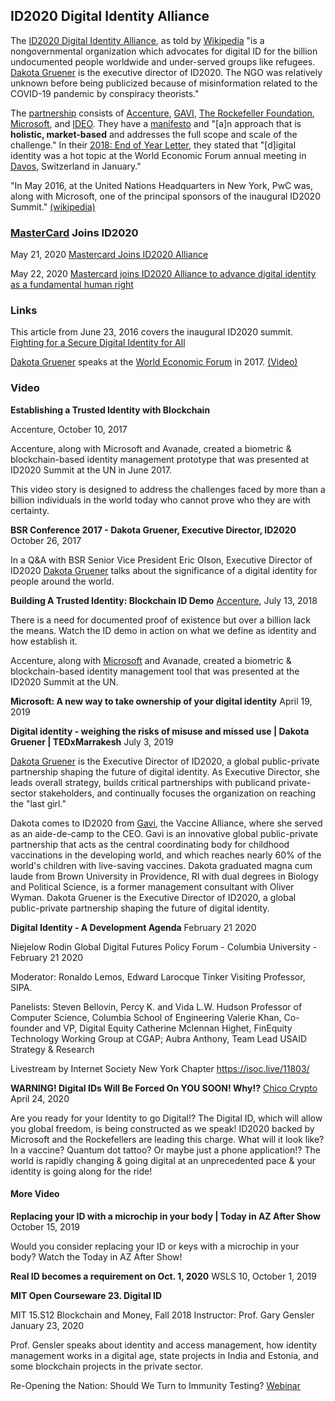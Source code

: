 <div class="menu-data" data-parent="#pages/blog/cv19/artificial"/></div>

## ID2020 Digital Identity Alliance

The [ID2020 Digital Identity Alliance](https://id2020.org/), as told by [Wikipedia](https://en.wikipedia.org/wiki/ID2020) "is a nongovernmental organization 
which advocates for digital ID for the billion undocumented people worldwide 
and under-served groups like refugees. [Dakota Gruener](#pages/blog/cv19/people/dakota-gruener) is the executive director of ID2020. The NGO was relatively 
unknown before being publicized because of misinformation related to the 
COVID-19 pandemic by conspiracy theorists."

The [partnership](https://id2020.org/alliance) consists of 
[Accenture](#pages/blog/cv19/accenture),
[GAVI](#pages/blog/cv19/gavi), 
[The Rockefeller Foundation](#pages/blog/cv19/rocky),
[Microsoft](#pages/blog/cv19/microsoft), 
and [IDEO](https://en.wikipedia.org/wiki/IDEO). They 
have a [manifesto](https://id2020.org/manifesto) and "[a]n approach that is 
**holistic, market-based** and addresses the full scope and scale of the 
challenge."
In their [2018: End of Year Letter](https://medium.com/id2020/2018-end-of-year-letter-b740a83e9df3),
they stated that "[d]igital identity was a hot topic at the 
World Economic Forum
annual meeting in [Davos](https://en.wikipedia.org/wiki/Davos), Switzerland 
in January."

"In May 2016, at the United Nations Headquarters in New York, PwC was, along 
with Microsoft, one of the principal sponsors of the inaugural ID2020 Summit."
[(wikipedia)](https://en.wikipedia.org/wiki/PricewaterhouseCoopers#ID2020)

<div class="link-view" data-title="News Articles"  data-events="id2020-news"></div>

### [MasterCard](#pages/blog/cv19/mastercard) Joins ID2020

May 21, 2020
[Mastercard Joins ID2020 Alliance](https://mastercardcontentexchange.com/newsroom/press-releases/2020/may/mastercard-joins-id2020-alliance/)

May 22, 2020
[Mastercard joins ID2020 Alliance to advance digital identity as a fundamental human right](https://www.biometricupdate.com/202005/mastercard-joins-id2020-alliance-to-advance-digital-identity-as-a-fundamental-human-right)


### Links

This article from June 23, 2016 covers the inaugural ID2020 summit.
[Fighting for a Secure Digital Identity for All](https://redmondmag.com/articles/2016/07/01/common-cause.aspx)

[Dakota Gruener](#pages/blog/cv19/people/dakota-gruener) speaks at the 
[World Economic Forum](#pages/blog/cv19/wef) in 2017.
[(Video)](https://www.salesforce.com/video/449313/)


### Video

**Establishing a Trusted Identity with Blockchain**

Accenture, October 10, 2017

Accenture, along with Microsoft and Avanade, created a biometric & 
blockchain-based identity management prototype that was presented at ID2020 
Summit at the UN in June 2017.

This video story is designed to address the challenges faced by more than a 
billion individuals in the world today who cannot prove who they are with 
certainty.

<div class="video-view" data-id="r81Atqd2MM0"></div>

**BSR Conference 2017 - Dakota Gruener, Executive Director, ID2020**
October 26, 2017

In a Q&A with BSR Senior Vice President Eric Olson, Executive Director of 
ID2020 [Dakota Gruener](#pages/blog/cv19/people/dakota-gruener) talks about 
the significance of a digital identity for people around the world.

<div class="video-view" data-id="szr8fvQZE7w"></div>

**Building A Trusted Identity: Blockchain ID Demo**
[Accenture](#pages/blog/cv19/accenture), July 13, 2018


There is a need for documented proof of existence but over a billion lack the 
means. Watch the ID demo in action on what we define as identity and how 
establish it.

Accenture, along with [Microsoft](#pages/blog/cv19/microsoft) and Avanade, 
created a biometric & blockchain-based identity management tool that was 
presented at the ID2020 Summit at the UN.

<div class="video-view" data-id="QYy8a7HDJ0g"></div>


**Microsoft: A new way to take ownership of your digital identity**
April 19, 2019

<div class="video-view" data-id="kL1ZPv30DjU"></div>

**Digital identity - weighing the risks of misuse and missed use | Dakota Gruener | TEDxMarrakesh**
July 3, 2019

[Dakota Gruener](#pages/blog/cv19/people/dakota-gruener) is the Executive 
Director of ID2020, a global public-private partnership shaping the future of 
digital identity. As Executive Director, she leads overall strategy, builds 
critical partnerships with publicand private-sector stakeholders, and 
continually focuses the organization on reaching the "last girl."

Dakota comes to ID2020 from [Gavi](#pages/blog/cv19/gavi), the Vaccine 
Alliance, where she served as an aide-de-camp to the CEO. Gavi is an innovative 
global public-private partnership that acts as the central coordinating body 
for childhood vaccinations in the developing world, and which reaches nearly 
60% of the world's children with live-saving vaccines. Dakota graduated magna 
cum laude from Brown University in Providence, RI with dual degrees in 
Biology and Political Science, is a former management consultant with Oliver 
Wyman. Dakota Gruener is the Executive Director of ID2020, a 
global public-private partnership shaping the future of digital identity. 

<div class="video-view" data-id="Sqq-LGgyGZ4"></div>

**Digital Identity - A Development Agenda**
February 21 2020

Niejelow Rodin Global Digital Futures Policy Forum - Columbia University - February 21 2020

Moderator: Ronaldo Lemos, Edward Larocque Tinker Visiting Professor, SIPA.

Panelists: 
Steven Bellovin, Percy K. and Vida L.W. Hudson Professor of Computer 
Science, Columbia School of Engineering
Valerie Khan, Co-founder and VP, Digital Equity 
Catherine Mclennan Highet, FinEquity Technology Working Group at CGAP; 
Aubra Anthony, Team Lead USAID Strategy & Research


Livestream by Internet Society New York Chapter
https://isoc.live/11803/

<div class="video-view" data-id="f2n-qlFXCCc"></div>

**WARNING! Digital IDs Will Be Forced On YOU SOON! Why!?**
[Chico Crypto](https://www.youtube.com/channel/UCHop-jpf-huVT1IYw79ymPw)
April 24, 2020

Are you ready for your Identity to go Digital!? The Digital ID, which will 
allow you global freedom, is being constructed as we speak! ID2020 backed by 
Microsoft and the Rockefellers are leading this charge. What will it look 
like? In a vaccine? Quantum dot tattoo? Or maybe just a phone 
application!?  The world is rapidly changing & going digital at an 
unprecedented pace & your identity is going along for the ride!

<div class="video-view" data-id="IsPaQBLLncA"></div>

#### More Video

**Replacing your ID with a microchip in your body | Today in AZ After Show**
October 15, 2019

Would you consider replacing your ID or keys with a microchip in your body? Watch the Today in AZ After Show!

<div class="video-view" data-id="Xdf_9k2W6f8"></div>

**Real ID becomes a requirement on Oct. 1, 2020**
WSLS 10, October 1, 2019

<div class="video-view" data-id="q7Uq-rmiDik"></div>

**MIT Open Courseware 23. Digital ID**

MIT 15.S12 Blockchain and Money, Fall 2018
Instructor: Prof. Gary Gensler
January 23, 2020

Prof. Gensler speaks about identity and access management, how identity 
management works in a digital age, state projects in India and Estonia, and 
some blockchain projects in the private sector.

<div class="video-view" data-id="W06Le8fw0vU"></div>

Re-Opening the Nation: Should We Turn to Immunity Testing?
[Webinar](https://www.thehastingscenter.org/re-opening-the-nation-should-we-turn-to-immunity-testing/)
